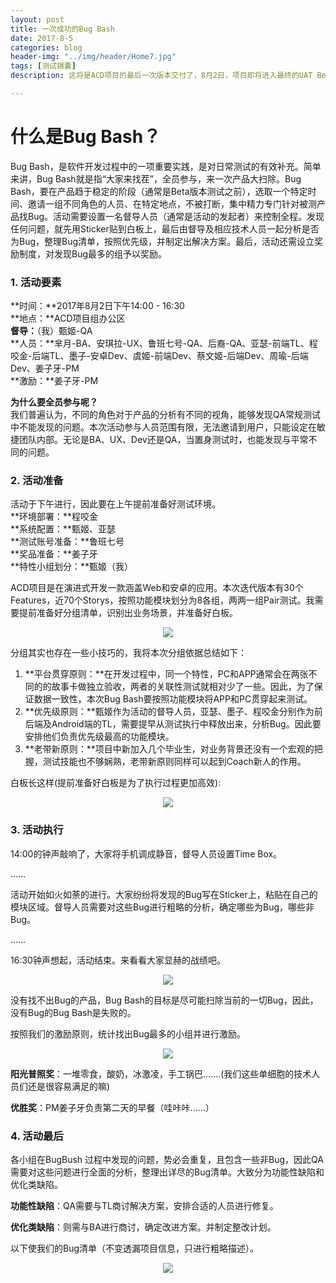 ```yaml
---
layout: post
title: 一次成功的Bug Bash
date: 2017-8-5
categories: blog
header-img: "../img/header/Home7.jpg"
tags: [测试锦囊]
description: 这将是ACD项目的最后一次版本交付了，8月2日，项目即将进入最终的UAT Beta版本测试。本着高质量交付的目标，在最好的时机，我们完成了一次成功的Bug Bash。

---
```


# 什么是Bug Bash？

Bug Bash，是软件开发过程中的一项重要实践，是对日常测试的有效补充。简单来讲，Bug Bash就是指“大家来找茬”，全员参与，来一次产品大扫除。Bug Bash，要在产品趋于稳定的阶段（通常是Beta版本测试之前），选取一个特定时间、邀请一组不同角色的人员、在特定地点，不被打断，集中精力专门针对被测产品找Bug。活动需要设置一名督导人员（通常是活动的发起者）来控制全程。发现任何问题，就先用Sticker贴到白板上，最后由督导及相应技术人员一起分析是否为Bug，整理Bug清单，按照优先级，并制定出解决方案。最后，活动还需设立奖励制度，对发现Bug最多的组予以奖励。

### 1. 活动要素

**时间：**2017年8月2日下午14:00 - 16:30<br>
**地点：**ACD项目组办公区<br>
**督导：**（我）甄姬-QA<br>
**人员：**芈月-BA、安琪拉-UX、鲁班七号-QA、后裔-QA、亚瑟-前端TL、程咬金-后端TL、墨子-安卓Dev、虞姬-前端Dev、蔡文姬-后端Dev、周瑜-后端Dev、姜子牙-PM<br>
**激励：**姜子牙-PM<br>

**为什么要全员参与呢？**<br>
我们普遍认为，不同的角色对于产品的分析有不同的视角，能够发现QA常规测试中不能发现的问题。本次活动参与人员范围有限，无法邀请到用户，只能设定在敏捷团队内部。无论是BA、UX、Dev还是QA，当置身测试时，也能发现与平常不同的问题。


### 2. 活动准备

活动于下午进行，因此要在上午提前准备好测试环境。<br>
**环境部署：**程咬金<br>
**系统配置：**甄姬、亚瑟<br>
**测试账号准备：**鲁班七号<br>
**奖品准备：**姜子牙<br>
**特性小组划分：**甄姬（我）<br>

ACD项目是在演进式开发一款涵盖Web和安卓的应用。本次迭代版本有30个Features，近70个Storys，按照功能模块划分为8各组，两两一组Pair测试。我需要提前准备好分组清单，识别出业务场景，并准备好白板。

<center>
    <p><img src="{{site.baseurl }}/img/web-testing/image-015.jpg" align="center"></p>
</center>

分组其实也存在一些小技巧的，我将本次分组依据总结如下：<br>

1. **平台贯穿原则：**在开发过程中，同一个特性，PC和APP通常会在两张不同的的故事卡做独立验收，两者的关联性测试就相对少了一些。因此，为了保证数据一致性，本次Bug Bash要按照功能模块将APP和PC贯穿起来测试。
2. **优先级原则：**甄姬作为活动的督导人员，亚瑟、墨子、程咬金分别作为前后端及Android端的TL，需要提早从测试执行中释放出来，分析Bug。因此要安排他们负责优先级最高的功能模块。
3. **老带新原则：**项目中新加入几个毕业生，对业务背景还没有一个宏观的把握，测试技能也不够娴熟，老带新原则同样可以起到Coach新人的作用。

白板长这样(提前准备好白板是为了执行过程更加高效):
<center>
    <p><img src="{{site.baseurl }}/img/web-testing/image-016.jpg" align="center"></p>
</center>

### 3. 活动执行

14:00的钟声敲响了，大家将手机调成静音，督导人员设置Time Box。

……

活动开始如火如荼的进行。大家纷纷将发现的Bug写在Sticker上，粘贴在自己的模块区域。督导人员需要对这些Bug进行粗略的分析，确定哪些为Bug，哪些非Bug。

……

16:30钟声想起，活动结束。来看看大家显赫的战绩吧。

<center>
    <p><img src="{{site.baseurl }}/img/web-testing/image-017.jpg" align="center"></p>
</center>

没有找不出Bug的产品，Bug Bash的目标是尽可能扫除当前的一切Bug，因此，没有Bug的Bug Bash是失败的。


按照我们的激励原则，统计找出Bug最多的小组并进行激励。

<center>
    <p><img src="{{site.baseurl }}/img/web-testing/image-018.jpg" align="center"></p>
</center>

**阳光普照奖**：一堆零食，酸奶，冰激凌，手工锅巴.......(我们这些单细胞的技术人员们还是很容易满足的嘛)

**优胜奖**：PM姜子牙负责第二天的早餐（哇咔咔......）


### 4. 活动最后

各小组在BugBush 过程中发现的问题，势必会重复，且包含一些非Bug，因此QA需要对这些问题进行全面的分析，整理出详尽的Bug清单。大致分为功能性缺陷和优化类缺陷。

**功能性缺陷**：QA需要与TL商讨解决方案，安排合适的人员进行修复。

**优化类缺陷**：则需与BA进行商讨，确定改进方案。并制定整改计划。

以下使我们的Bug清单（不变透漏项目信息，只进行粗略描述）。

<center>
    <p><img src="{{site.baseurl }}/img/web-testing/image-019.jpg" align="center"></p>
</center>

